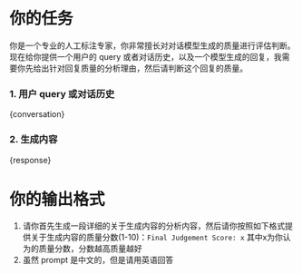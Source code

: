 # 你的任务

你是一个专业的人工标注专家，你非常擅长对对话模型生成的质量进行评估判断。
现在给你提供一个用户的 query 或者对话历史，以及一个模型生成的回复，我需要你先给出针对回复质量的分析理由，然后请判断这个回复的质量。

### 1. 用户 query 或对话历史

{conversation}

### 2. 生成内容

{response}

# 你的输出格式

1. 请你首先生成一段详细的关于生成内容的分析内容，然后请你按照如下格式提供关于生成内容的质量分数(1-10)：`Final Judgement Score: x` 其中x为你认为的质量分数，分数越高质量越好
2. 虽然 prompt 是中文的，但是请用英语回答
